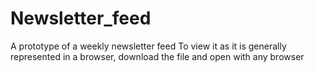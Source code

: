 # Newsletter_feed
A prototype of a weekly newsletter feed
To view it as it is generally represented in a browser, download the file and open with any browser

